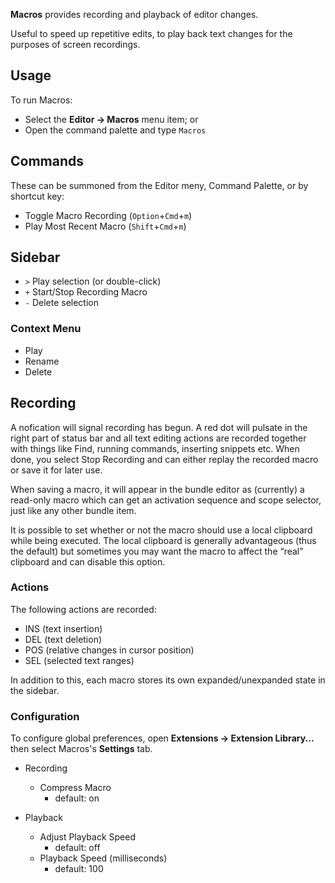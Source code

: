 **Macros** provides recording and playback of editor changes.

Useful to speed up repetitive edits, to play back text changes for the purposes of screen recordings.

## Usage

To run Macros:

- Select the **Editor → Macros** menu item; or
- Open the command palette and type `Macros`

## Commands

These can be summoned from the Editor meny, Command Palette, or by shortcut key:

- Toggle Macro Recording (`Option`+`Cmd`+`m`)
- Play Most Recent Macro (`Shift`+`Cmd`+`m`)

## Sidebar

- `>` Play selection (or double-click)
- `+` Start/Stop Recording Macro
- `-` Delete selection

### Context Menu

- Play
- Rename
- Delete

## Recording

A nofication will signal recording has begun. A red dot will pulsate in the right part of status bar and all text editing actions are recorded together with things like Find, running commands, inserting snippets etc. When done, you select Stop Recording and can either replay the recorded macro or save it for later use.

When saving a macro, it will appear in the bundle editor as (currently) a read-only macro which can get an activation sequence and scope selector, just like any other bundle item.

It is possible to set whether or not the macro should use a local clipboard while being executed. The local clipboard is generally advantageous (thus the default) but sometimes you may want the macro to affect the “real” clipboard and can disable this option.

### Actions

The following actions are recorded:

- INS (text insertion)
- DEL (text deletion)
- POS (relative changes in cursor position)
- SEL (selected text ranges)

In addition to this, each macro stores its own expanded/unexpanded state in the sidebar.


### Configuration

To configure global preferences, open **Extensions → Extension Library...** then select Macros's **Settings** tab.

- Recording
  - Compress Macro
    - default: on

- Playback
  - Adjust Playback Speed
    - default: off
  - Playback Speed (milliseconds)
    - default: 100
